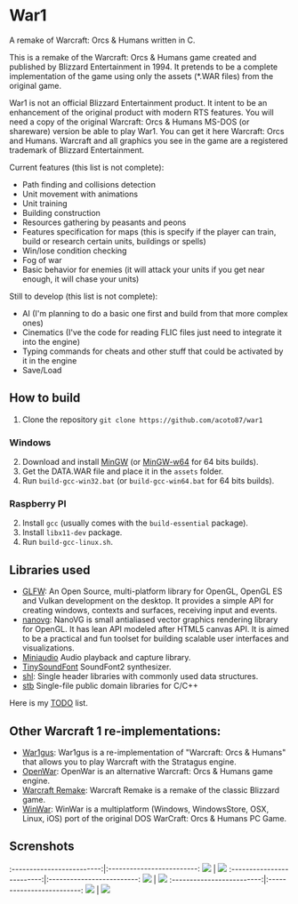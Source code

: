 # War1

A remake of Warcraft: Orcs & Humans written in C.

This is a remake of the Warcraft: Orcs & Humans game created and published by Blizzard Entertainment in 1994. It pretends to be a complete implementation of the game using only the assets (*.WAR files) from the original game.

War1 is not an official Blizzard Entertainment product. It intent to be an enhancement of the original product with modern RTS features. You will need a copy of the original Warcraft: Orcs & Humans MS-DOS (or shareware) version be able to play War1. You can get it here Warcraft: Orcs and Humans. Warcraft and all graphics you see in the game are a registered trademark of Blizzard Entertainment.

Current features (this list is not complete):

* Path finding and collisions detection
* Unit movement with animations
* Unit training
* Building construction
* Resources gathering by peasants and peons
* Features specification for maps (this is specify if the player can train, build or research certain units, buildings or spells)
* Win/lose condition checking
* Fog of war
* Basic behavior for enemies (it will attack your units if you get near enough, it will chase your units)

Still to develop (this list is not complete):

* AI (I'm planning to do a basic one first and build from that more complex ones)
* Cinematics (I've the code for reading FLIC files just need to integrate it into the engine)
* Typing commands for cheats and other stuff that could be activated by it in the engine
* Save/Load

## How to build

1. Clone the repository `git clone https://github.com/acoto87/war1`

### Windows
2. Download and install [MinGW](http://www.mingw.org/) (or [MinGW-w64](http://mingw-w64.org) for 64 bits builds).
3. Get the DATA.WAR file and place it in the `assets` folder.
4. Run `build-gcc-win32.bat` (or `build-gcc-win64.bat` for 64 bits builds).

### Raspberry PI
2. Install `gcc` (usually comes with the `build-essential` package).
3. Install `libx11-dev` package.
4. Run `build-gcc-linux.sh`.

## Libraries used

* [GLFW](https://www.glfw.org/): An Open Source, multi-platform library for OpenGL, OpenGL ES and Vulkan development on the desktop. It provides a simple API for creating windows, contexts and surfaces, receiving input and events.
* [nanovg](https://github.com/memononen/nanovg): NanoVG is small antialiased vector graphics rendering library for OpenGL. It has lean API modeled after HTML5 canvas API. It is aimed to be a practical and fun toolset for building scalable user interfaces and visualizations.
* [Miniaudio](https://github.com/dr-soft/miniaudio) Audio playback and capture library.
* [TinySoundFont](https://github.com/schellingb/TinySoundFont) SoundFont2 synthesizer.
* [shl](https://github.com/acoto87/shl): Single header libraries with commonly used data structures.
* [stb](https://github.com/nothings/stb) Single-file public domain libraries for C/C++

Here is my [TODO](https://github.com/acoto87/war1/blob/master/todo.md) list.

## Other Warcraft 1 re-implementations:

* [War1gus](https://wargus.github.io/war1gus.html): War1gus is a re-implementation of "Warcraft: Orcs & Humans" that allows you to play Warcraft with the Stratagus engine.
* [OpenWar](https://phix.itch.io/openwar): OpenWar is an alternative Warcraft: Orcs & Humans game engine.
* [Warcraft Remake](http://www.b3dgs.com/v7/page.php?lang=en&section=warcraft_remake): Warcraft Remake is a remake of the classic Blizzard game.
* [WinWar](https://github.com/CAMongrel/WinWar): WinWar is a multiplatform (Windows, WindowsStore, OSX, Linux, iOS) port of the original DOS WarCraft: Orcs & Humans PC Game.

## Screnshots

:-------------------------:|:-------------------------:
![](https://github.com/acoto87/war1/blob/master/pics/gif1.gif) | ![](https://github.com/acoto87/war1/blob/master/pics/gif2.gif)
:-------------------------:|:-------------------------:
![](https://github.com/acoto87/war1/blob/master/pics/gif3.gif) | ![](https://github.com/acoto87/war1/blob/master/pics/pic1.png)
:-------------------------:|:-------------------------:
![](https://github.com/acoto87/war1/blob/master/pics/pic2.png) | ![](https://github.com/acoto87/war1/blob/master/pics/pic3.png)